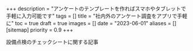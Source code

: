 +++
description = "アンケートのテンプレートを作ればスマホやタブレットで手軽に入力可能です"
tags = []
title = "社内外のアンケート調査をアプリで手軽に"
toc = true
draft = true
images = []
date = "2023-06-01"
aliases = []
[sitemap]
  priority = 0.9
+++

設備点検のチェックシートに関する記事
